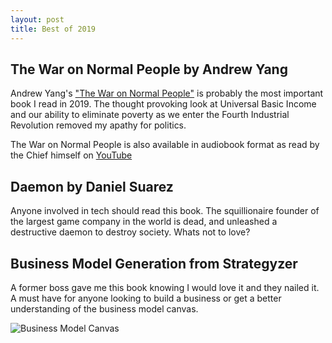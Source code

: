```yaml
---
layout: post
title: Best of 2019
---
```


## The War on Normal People by Andrew Yang

Andrew Yang's ["The War on Normal People"](https://en.wikipedia.org/wiki/The_War_on_Normal_People) is probably the most important book I read in 2019. The thought provoking look at Universal Basic Income and our ability to eliminate poverty as we enter the Fourth Industrial Revolution removed my apathy for politics.  

The War on Normal People is also available in audiobook format as read by the Chief himself on [YouTube](https://www.youtube.com/watch?v=3PCbITvaRgg&list=PLxSX6ZK-E_wXGluo48dGxKN0ZvQi2qWS1&index=2&t=0s)

## Daemon by Daniel Suarez

Anyone involved in tech should read this book. The squillionaire founder of the largest game company in the world is dead, and unleashed a destructive daemon to destroy society. Whats not to love? 

## Business Model Generation from Strategyzer

A former boss gave me this book knowing I would love it and they nailed it. A must have for anyone looking to build a business or get a better understanding of the business model canvas.

![Business Model Canvas](https://www.smartinsights.com/wp-content/uploads/2013/05/online-startup-business-model-template.jpg "Business Model Canvas")
